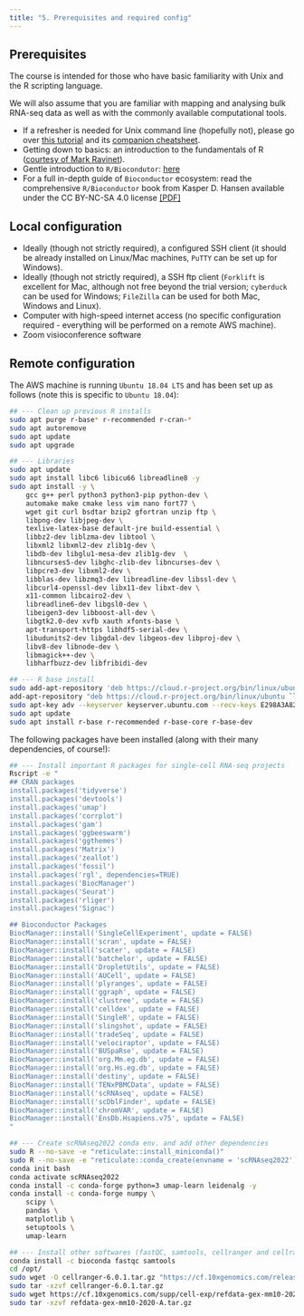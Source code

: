 ```yaml
---
title: "5. Prerequisites and required config"
---
```


## Prerequisites

The course is intended for those who have basic familiarity with Unix and the R scripting language.

We will also assume that you are familiar with mapping and analysing bulk RNA-seq data as well as with the commonly available computational tools.

* If a refresher is needed for Unix command line (hopefully not), please go over [this tutorial](https://ryanstutorials.net/linuxtutorial/) and its [companion cheatsheet](https://ryanstutorials.net/linuxtutorial/cheatsheet.php).
* Getting down to basics: an introduction to the fundamentals of R ([courtesy of Mark Ravinet](markravinet.github.io/Introduction.html)).
* Gentle introduction to `R/Biocondutor`: [here](https://bioconductor.github.io/BiocWorkshops/introduction-to-bioconductor-annotation-resources.html)
* For a full in-depth guide of `Bioconductor` ecosystem: read the comprehensive `R/Bioconductor` book from Kasper D. Hansen available under the CC BY-NC-SA 4.0 license [[PDF]](/{{<myPackageUrl>}}docs/bioconductor.pdf)

## Local configuration 

* Ideally (though not strictly required), a configured SSH client (it should be already installed on Linux/Mac machines, `PuTTY` can be set up for Windows). 
* Ideally (though not strictly required), a SSH ftp client (`Forklift` is excellent for Mac, although not free beyond the trial version; `cyberduck` can be used for Windows; `FileZilla` can be used for both Mac, Windows and Linux).
* Computer with high-speed internet access (no specific configuration required - everything will be performed on a remote AWS machine). 
* Zoom visioconference software

## Remote configuration 

The AWS machine is running `Ubuntu 18.04 LTS` and has been set up as follows (note this is specific to `Ubuntu 18.04`):

```sh
## --- Clean up previous R installs
sudo apt purge r-base* r-recommended r-cran-*
sudo apt autoremove
sudo apt update
sudo apt upgrade

## --- Libraries
sudo apt update
sudo apt install libc6 libicu66 libreadline8 -y 
sudo apt install -y \
    gcc g++ perl python3 python3-pip python-dev \
    automake make cmake less vim nano fort77 \
    wget git curl bsdtar bzip2 gfortran unzip ftp \
    libpng-dev libjpeg-dev \
    texlive-latex-base default-jre build-essential \
    libbz2-dev liblzma-dev libtool \
    libxml2 libxml2-dev zlib1g-dev \
    libdb-dev libglu1-mesa-dev zlib1g-dev  \
    libncurses5-dev libghc-zlib-dev libncurses-dev \
    libpcre3-dev libxml2-dev \
    libblas-dev libzmq3-dev libreadline-dev libssl-dev \
    libcurl4-openssl-dev libx11-dev libxt-dev \
    x11-common libcairo2-dev \
    libreadline6-dev libgsl0-dev \
    libeigen3-dev libboost-all-dev \
    libgtk2.0-dev xvfb xauth xfonts-base \
    apt-transport-https libhdf5-serial-dev \
    libudunits2-dev libgdal-dev libgeos-dev libproj-dev \
    libv8-dev libnode-dev \
    libmagick++-dev \
    libharfbuzz-dev libfribidi-dev

## --- R base install 
sudo add-apt-repository 'deb https://cloud.r-project.org/bin/linux/ubuntu bionic-cran40/'
add-apt-repository "deb https://cloud.r-project.org/bin/linux/ubuntu `lsb_release -cs` -cran40/"
sudo apt-key adv --keyserver keyserver.ubuntu.com --recv-keys E298A3A825C0D65DFD57CBB651716619E084DAB9
sudo apt update
sudo apt install r-base r-recommended r-base-core r-base-dev
```

The following packages have been installed (along with their many dependencies, of course!): 

```sh
## --- Install important R packages for single-cell RNA-seq projects
Rscript -e "
## CRAN packages
install.packages('tidyverse')
install.packages('devtools')
install.packages('umap')
install.packages('corrplot')
install.packages('gam')
install.packages('ggbeeswarm')
install.packages('ggthemes')
install.packages('Matrix')
install.packages('zeallot')
install.packages('fossil')
install.packages('rgl', dependencies=TRUE)
install.packages('BiocManager')
install.packages('Seurat')
install.packages('rliger')
install.packages('Signac')

## Bioconductor Packages
BiocManager::install('SingleCellExperiment', update = FALSE)
BiocManager::install('scran', update = FALSE)
BiocManager::install('scater', update = FALSE)
BiocManager::install('batchelor', update = FALSE)
BiocManager::install('DropletUtils', update = FALSE)
BiocManager::install('AUCell', update = FALSE)
BiocManager::install('plyranges', update = FALSE)
BiocManager::install('ggraph', update = FALSE)
BiocManager::install('clustree', update = FALSE)
BiocManager::install('celldex', update = FALSE)
BiocManager::install('SingleR', update = FALSE)
BiocManager::install('slingshot', update = FALSE)
BiocManager::install('tradeSeq', update = FALSE)
BiocManager::install('velociraptor', update = FALSE)
BiocManager::install('BUSpaRse', update = FALSE)
BiocManager::install('org.Mm.eg.db', update = FALSE)
BiocManager::install('org.Hs.eg.db', update = FALSE)
BiocManager::install('destiny', update = FALSE)
BiocManager::install('TENxPBMCData', update = FALSE)
BiocManager::install('scRNAseq', update = FALSE)
BiocManager::install('scDblFinder', update = FALSE)
BiocManager::install('chromVAR', update = FALSE)
BiocManager::install('EnsDb.Hsapiens.v75', update = FALSE)
"

## --- Create scRNAseq2022 conda env. and add other dependencies
sudo R --no-save -e "reticulate::install_miniconda()"
sudo R --no-save -e "reticulate::conda_create(envname = 'scRNAseq2022')"
conda init bash
conda activate scRNAseq2022
conda install -c conda-forge python=3 umap-learn leidenalg -y
conda install -c conda-forge numpy \
    scipy \
    pandas \
    matplotlib \
    setuptools \
    umap-learn

## --- Install other softwares (fastQC, samtools, cellranger and cellranger indexes)
conda install -c bioconda fastqc samtools
cd /opt/
sudo wget -O cellranger-6.0.1.tar.gz "https://cf.10xgenomics.com/releases/cell-exp/cellranger-6.0.1.tar.gz?Expires=1622001486&Policy=eyJTdGF0ZW1lbnQiOlt7IlJlc291cmNlIjoiaHR0cHM6Ly9jZi4xMHhnZW5vbWljcy5jb20vcmVsZWFzZXMvY2VsbC1leHAvY2VsbHJhbmdlci02LjAuMS50YXIuZ3oiLCJDb25kaXRpb24iOnsiRGF0ZUxlc3NUaGFuIjp7IkFXUzpFcG9jaFRpbWUiOjE2MjIwMDE0ODZ9fX1dfQ__&Signature=IWM4eRXo7G4YRXjOrcTFKscHWsa5sU6bqrIFrWOyzkV0pzOb0OPrjI7uMtoorqV6ivIjKbE21F9PkfajqV77hfODzCIyOmVQWxi9~nV2vZ6fdmo80hB4xmFQ7RdmLNAS~MDrhAg8etcQ-VkPS6wbzwtfNai-jDfRaas7DNPcq5CtFA4UBtfMG51XTpfPFKHDt66QWQOKShD5JNi05Cq4mDcWfJD1EFC-Z5b0Nid416NeLtxzUjNl043VRpWk2EibNGn8s8qGO0Kk~5Uh1l-qW~KkLSPVv5QFWj5wAgPjC3At2bCqjBaD6c87lIcHKx7WTPv46-d-gdQvYg-ZRcmBPQ__&Key-Pair-Id=APKAI7S6A5RYOXBWRPDA"
sudo tar -xzvf cellranger-6.0.1.tar.gz
sudo wget https://cf.10xgenomics.com/supp/cell-exp/refdata-gex-mm10-2020-A.tar.gz
sudo tar -xzvf refdata-gex-mm10-2020-A.tar.gz
```


